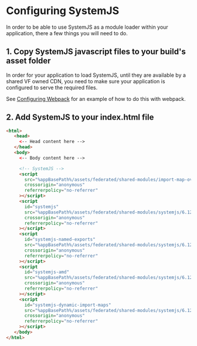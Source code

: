 # Configuring SystemJS

In order to be able to use SystemJS as a module loader within your application, there a few things you will need to do.

## 1. Copy SystemJS javascript files to your build's asset folder
In order for your application to load SystemJS, until they are available by a shared VF owned CDN, you need to make sure your application is configured to serve the required files.

See [Configuring Webpack](/sections/getting-started/configuring-webpack) for an example of how to do this with webpack.
## 2. Add SystemJS to your index.html file

```html
<html>
   <head>
     <-- Head content here -->
   </head>
   <body>
     <-- Body content here -->

     <!-- SystemJS -->
     <script
       src="%appBasePath%/assets/federated/shared-modules/import-map-overrides/3.0.0/import-map-overrides.min.js"
       crossorigin="anonymous"
       referrerpolicy="no-referrer"
     ></script>
     <script
       id="systemjs"
       src="%appBasePath%/assets/federated/shared-modules/systemjs/6.12.1/system.min.js"
       crossorigin="anonymous"
       referrerpolicy="no-referrer"
     ></script>
     <script
       id="systemjs-named-exports"
       src="%appBasePath%/assets/federated/shared-modules/systemjs/6.12.1/extras/named-exports.min.js"
       crossorigin="anonymous"
       referrerpolicy="no-referrer"
     ></script>
     <script
       id="systemjs-amd"
       src="%appBasePath%/assets/federated/shared-modules/systemjs/6.12.1/extras/amd.min.js"
       crossorigin="anonymous"
       referrerpolicy="no-referrer"
     ></script>
     <script
       id="systemjs-dynamic-import-maps"
       src="%appBasePath%/assets/federated/shared-modules/systemjs/6.12.1/extras/dynamic-import-maps.min.js"
       crossorigin="anonymous"
       referrerpolicy="no-referrer"
     ></script>
   </body>
</html>
```
